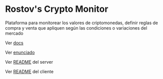 # Rostov's Crypto Monitor

Plataforma para monitorear los valores de criptomonedas, definir reglas de compra y venta que apliquen según las condiciones o variaciones del mercado

Ver [docs](/docs/)

Ver [enunciado](https://docs.google.com/document/d/1YWHSMlHjrVZ6HAVEERuD4IdhdI54ica8IvILpKLGT24/edit)

Ver [README](/client/README.md) del server

Ver [README](/server/README.md) del cliente